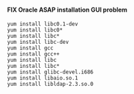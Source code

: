 #### FIX Oracle ASAP installation GUI problem
```
yum install libc0.1-dev
yum install libc0*
yum install libc*
yum install libc-dev
yum install gcc
yum install gcc++
yum install libc
yum install libc*
yum install glibc-devel.i686
yum install libaio.so.1
yum install libldap-2.3.so.0
```
